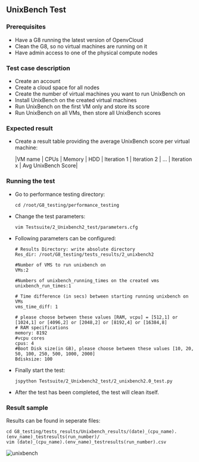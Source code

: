 ## UnixBench Test

### Prerequisites
- Have a G8 running the latest version of OpenvCloud
- Clean the G8, so no virtual machines are running on it
- Have admin access to one of the physical compute nodes

### Test case description
- Create an account
- Create a cloud space for all nodes
- Create the number of virtual machines you want to run UnixBench on
- Install UnixBench on the created virtual machines
- Run UnixBench on the first VM only and store its score
- Run UnixBench on all VMs, then store all UnixBench scores

### Expected result
- Create a result table providing the average UnixBench score per virtual machine:

  |VM name  | CPUs  | Memory | HDD | Iteration 1 | Iteration 2 | ... | Iteration x | Avg UnixBench Score|

### Running the test
- Go to performance testing directory:

  ```
  cd /root/G8_testing/performance_testing
  ```

- Change the test parameters:

  ```
  vim Testsuite/2_Unixbench2_test/parameters.cfg 
  ```

- Following parameters can be configured:

  ```  
  # Results Directory: write absolute directory
  Res_dir: /root/G8_testing/tests_results/2_unixbench2

  #Number of VMS to run unixbench on
  VMs:2

  #Numbers of unixbench_running_times on the created vms
  unixbench_run_times:1

  # Time difference (in secs) between starting running unixbench on VMs
  vms_time_diff: 1

  # please choose between these values [RAM, vcpu] = [512,1] or [1024,1] or [4096,2] or [2048,2] or [8192,4] or [16384,8]
  # RAM specifications
  memory: 8192
  #vcpu cores
  cpus: 4
  #Boot Disk size(in GB), please choose between these values [10, 20, 50, 100, 250, 500, 1000, 2000]
  Bdisksize: 100
  ```

- Finally start the test:

  ```
  jspython Testsuite/2_Unixbench2_test/2_unixbench2.0_test.py 
  ```

- After the test has been completed, the test will clean itself.

### Result sample
Results can be found in seperate files:

```
cd G8_testing/tests_results/Unixbench_results/(date)_(cpu_name).(env_name)_testresults(run_number)/
vim (date)_(cpu_name).(env_name)_testresults(run_number).csv
```


![unixbench](https://cloud.githubusercontent.com/assets/15011431/14142022/b3a054de-f68b-11e5-8996-259aca0fba93.png)

